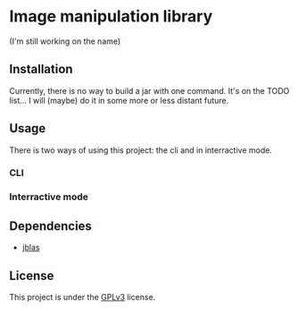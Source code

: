# Image manipulation library
(I'm still working on the name)
 
## Installation
Currently, there is no way to build a jar with one command. It's on the TODO list... I will (maybe) do it in some more or less distant future.
 
## Usage
There is two ways of using this project: the cli and in interractive mode.

### CLI

### Interractive mode
 
## Dependencies
- [jblas](jblas.org)
 
## License
This project is under the [GPLv3](https://www.gnu.org/licenses/gpl-3.0.en.html) license.
 
